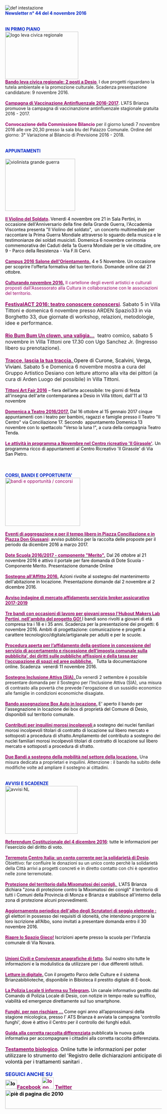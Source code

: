 <div>
<div>
<div><img border="0" alt="def intestazione" src="http://www.comune.desio.mb.it/servizi/gestionedocumentale/visualizzadocumento.aspx?id=6276"></div>
<div><strong><font color="#0426c6">Newsletter n° 44 del&nbsp;4 novembre 2016</font></strong></div>
<div><strong><font color="#0426c6"></font></strong></div>
<div><font color="#0426c6"><strong></strong></font>&nbsp;</div>
<div><font color="#0426c6"><strong></strong></font>&nbsp;</div>
<div><font color="#0426c6"><strong>IN PRIMO PIANO </strong></font></div>
<div><img alt="logo leva civica regionale" src="http://www.comune.desio.mb.it/servizi/gestionedocumentale/visualizzadocumento.aspx?ID=21640" width="235" height="152"></div>
<div><a title="" href="https://www.comune.desio.mb.it/servizi/notizie/notizie_fase02.aspx?ID=41201" target="_self"><font color="#990066"><strong>Bando leva civica regionale: 2 posti a Desio&nbsp;</strong></font></a>&nbsp;I due progetti riguardano la tutela ambientale e&nbsp;la promozione culturale. Scadenza presentazione candidature: 9 novembre 2016.</div>
<div>&nbsp;</div>
<div><a title="" href="http://www.comune.desio.mb.it/servizi/notizie/notizie_fase02.aspx?ID=41127" target="_self"><strong><font color="#990066">Campagna di Vaccinazione Antinfluenzale 2016-2017</font></strong></a>. L’ATS Brianza promuove la campagna di vaccinanzione antinfluenzale stagionale gratuita 2016 - 2017.</div>
<div><strong><font color="#0426c6"></font></strong>&nbsp;</div>
<div><strong><font color="#990066">Convocazione della Commissione Bilancio</font></strong> per il giorno lunedì 7 novembre 2016 alle ore 20,30&nbsp;presso la sala blu del Palazzo Comunale. Ordine del giorno: 3° Variazione al Bilancio di Previsione 2016 - 2018.</div>
<div>&nbsp;</div>
<div><strong><font color="#0426c6"></font></strong>&nbsp;</div>
<div><font color="#0426c6"><font color="#0426c6"><font color="#0426c6"><strong>APPUNTAMENTI</strong></font></font></font></div>
<div>
<div>&nbsp;</div>
<div><img style="WIDTH: 225px; HEIGHT: 167px" alt="violinista grande guerra" src="http://www.comune.desio.mb.it/servizi/gestionedocumentale/visualizzadocumento.aspx?ID=21660" width="277" height="234"></div>
<div>&nbsp;</div>
<div><font color="#000000"><font color="#000000"><font color="#990066"><strong><a title="" href="http://www.comune.desio.mb.it/servizi/notizie/notizie_fase02.aspx?ID=41029" target="_self"><font color="#000000"><font color="#000000"><font color="#990066"><strong>Il Violino del Soldato</strong></font></font></font></a>. </strong><font color="#000000">V</font><font color="#000000">enerdì 4 novembre ore 21 in Sala Pertini, in occasione dell'Anniversario della fine della Grande Guerra, l'Accademia Viscontea presenta "Il Violino del soldato",&nbsp; u<font color="#000000">n concerto multimediale per raccontare la Prima Guerra Mondiale attraverso lo sguardo della musica e le testimonianze dei soldati musicisti. </font></font></font></font></font><font color="#000000">Domenica 6 novembre cerimonia commemorativa dei Caduti della 1a Guerra Mondiale&nbsp;per le vie cittadine, ore 9 - Parco della Resistenza - Via F.lli Cervi.</font></div>
<div><font color="#990066"><font color="#000000"></font>&nbsp;</font></div><font color="#990066">
<div>
<div><font color="#990066"><font color="#000000"><strong><font color="#990066"><a title="" href="http://www.comune.desio.mb.it/servizi/notizie/notizie_fase02.aspx?ID=41087" target="_self"><font color="#990066"><font color="#000000"><strong><font color="#990066">Campus 2016 Salone dell'Orientamento.</font></strong></font></font></a></font></strong> 4 e 5 Novembre. Un occasione per scoprire l'offerta formativa del tuo territorio. Domande online dal 21 ottobre.</font></font><font color="#990066"><font color="#000000"></font></font></div></div>
<div><strong><font color="#990066"></font></strong>&nbsp;</div>
<div><strong><font color="#990066"><a title="" href="http://www.comune.desio.mb.it/servizi/notizie/notizie_fase02.aspx?ID=41368" target="_self"><strong><font color="#990066">Culturando novembre 2016.</font></strong></a></font></strong> Il cartellone degli eventi artistici e culturali proposti dall'Assessorato alla Cultura in collaborazione con le associazioni del territorio.</div>
<div><font color="#0066cc"><font color="#990066"><font color="#990066">&nbsp;</font></font></font></div>
<div></div><font size="+0"></font></font></div><font size="+0">
</font><div><font size="+0">
</font><div><font size="+0">
</font><div><font size="+0">
</font><div><font size="+0">
<div></div>
<div><strong><font color="#990066"><a title="" href="http://www.comune.desio.mb.it/servizi/notizie/notizie_fase02.aspx?ID=41033" target="_self"><strong><font color="#990066">FestivalACT 2016: teatro conoscere conoscersi</font></strong></a></font></strong>. Sabato 5&nbsp;in Villa Tittoni e domenica 6 novembre presso ARDEN Spazio33 in via Borghetto 33, due giornate di workshop, relazioni, metodologie, idee e performance. </div>
<div>&nbsp;</div>
<div><strong><font color="#990066"><a title="" href="http://www.comune.desio.mb.it/servizi/notizie/notizie_fase02.aspx?ID=41186" target="_self"><strong><font color="#990066">Rio Bum Bum Un clown, una valigia...</font></strong></a></font></strong>&nbsp; teatro comico, sabato 5 novembre in Villa Tittoni ore 17.30 con Ugo Sanchez Jr. (Ingresso libero su prenotazione).</div>
<div>&nbsp;</div>
<div>
<div>
<div><font color="#000000"></font></div></div><strong><font color="#990066"></font></strong></div>
</font><div><font size="+0">
</font><div><font size="+0"><strong><font color="#990066"><a title="" href="http://www.comune.desio.mb.it/servizi/notizie/notizie_fase02.aspx?ID=41008" target="_self"><strong><font color="#990066">Tracce, lascia la tua traccia</font><font color="#990066">. </font></strong></a></font></strong><font color="#000000">Opere di Curone, Scalvini, Verga, Viviani.</font> Sabato 5 e Domenica 6 novembre mostra a cura del Gruppo Artistico Desiano con letture attorno alla vita dei pittori (a cura di Arden Luogo del possibile) in Villa Tittoni. </font><font color="#990066"></font></div></div></div></div><font color="#990066"><strong><font color="#990066"></font></strong></font></div><font color="#990066">
</font><div><font color="#990066">
<div>&nbsp;</div>
<div><strong><a title="" href="https://www.comune.desio.mb.it/servizi/notizie/notizie_fase02.aspx?ID=41407" target="_self"><strong><font color="#990066">Tittoni Art Fair 2016</font></strong></a></strong><font color="#990066"> </font><font color="#000000">– fiera dell’arte accessibile: tre giorni di festa all'insegna dell'arte contemparanea a Desio in Villa tittoni, dall'11 al 13 novembre </font></div>
<div>&nbsp;</div>
<div>
<div><a title="" href="http://www.comune.desio.mb.it/servizi/notizie/notizie_fase02.aspx?ID=40944" target="_self"><strong><font color="#990066">Domenica a Teatro 2016/2017.</font></strong></a> <font color="#000000">Dal 16 ottobre al 15 gennaio 2017 cinque appuntamenti con i teatro per bambini, ragazzi e famiglie presso il Teatro "Il Centro" via Conciliazione 17.&nbsp;Secondo &nbsp;appuntamento Domenica 13 novembre con lo spettacolo "Verso la luna !", a cura della compagnia Teatro Tenda.</font></div></div>
</font><div><font color="#990066"></font><font color="#990066"></font><font color="#0426c6"><font color="#000000"><font color="#990066">&nbsp;</font></font></font></div></div><font color="#0426c6"><font color="#000000"><font color="#990066">
</font></font></font><div><font color="#0426c6"><font color="#000000"><font color="#990066">
</font><div><font color="#990066">
</font><div><font color="#990066">
</font><div><font color="#990066"><a title="" href="http://www.comune.desio.mb.it/servizi/notizie/notizie_fase02.aspx?ID=41174" target="_self"><font color="#990066"><strong>Le attività in programma a Novembre nel Centro ricreativo 'Il Girasole'</strong></font></a></font>. Un programma ricco di appuntamenti al Centro Ricreativo 'Il Girasole' di Via San Pietro.</div>
<div>&nbsp;</div></div></div>
<div>&nbsp;</div>
<div>&nbsp;</div>
</font></font><div><font color="#0426c6"><font color="#000000"></font></font><font color="#0426c6"><strong>CORSI, BANDI E OPPORTUNITA'</strong></font> </div>
<div><font color="#990066"><img style="WIDTH: 241px; HEIGHT: 154px" border="0" alt="bandi e opportunità / concorsi" src="http://www.comune.desio.mb.it/servizi/gestionedocumentale/visualizzadocumento.aspx?id=18790" width="299" height="168"></font></div>
<div><font color="#990066"></font>&nbsp;</div>
<div><font color="#990066"><font color="#990066"><a title="" href="https://www.facebook.com/Comune.di.Desio/photos/a.128827830535049.33972.103441483073684/1199056543512167/?type=3&amp;theater" target="_self"><font color="#990066"><strong>Eventi di aggregazione e per il tempo libero in Piazza Conciliazione e in Piazza Don Giussani</strong></font></a><font color="#990066"><strong>:</strong></font><font color="#000000"> avviso pubblico per la raccolta delle proposte per il periodo da dicembre 2016 a marzo 2017.</font></font></font></div>
<div><font color="#990066"><font color="#990066"></font></font>&nbsp;</div>
<div><font color="#990066"><font color="#990066"><a title="" href="http://www.comune.desio.mb.it/servizi/notizie/notizie_fase02.aspx?ID=41324" target="_self"><font color="#990066"><font color="#990066"><strong>Dote Scuola 2016/2017 - componente "Merito".</strong></font></font></a></font> </font><font color="#000000">Dal 26 ottobre al 21 novembre 2016 è attivo il portale per fare domanda di Dote Scuola - Componente Merito. Presentazione domande Online</font></div>
<div><font color="#990066"></font>&nbsp;</div>
<div><font color="#990066"><strong><font color="#990066"><a title="" href="http://www.comune.desio.mb.it/servizi/notizie/notizie_fase02.aspx?ID=41237" target="_self"><font color="#990066"><strong><font color="#990066">Sostegno all'Affitto 2016.</font></strong></font></a></font></strong> </font><font color="#000000">Azioni rivolte al sostegno del mantenimento dell'abitazione in locazione. Presentazione domande dal 2 novembre al 2 dicembre 2016.</font></div>
<div><font color="#990066"></font>&nbsp;</div>
<div><font color="#990066"><font color="#990066">
<div><strong><font color="#990066"><a title="" href="http://www.comune.desio.mb.it/servizi/notizie/notizie_fase02.aspx?ID=41110" target="_self"><strong><font color="#990066">Avviso indagine di mercato affidamento servizio broker assicurativo 2017-2019</font></strong></a>&nbsp;</font></strong></div>
</font><div><font color="#990066"></font>&nbsp;</div></font></div>
<div><font color="#990066"><font color="#990066"><strong><a title="" href="http://www.comune.desio.mb.it/servizi/notizie/notizie_fase02.aspx?ID=41226" target="_self"><font color="#990066"><font color="#990066"><strong>Tre bandi con occasioni di lavoro per giovani presso l'Hubout Makers Lab Pertini, nell'ambito del progetto GO!</strong></font>&nbsp;</font></a></strong></font></font><font color="#000000">I bandi sono rivolti a&nbsp;giovani di età compresa tra i 18 e i 35 anni. Scadenza per la presentazione dei progetti:&nbsp;6 novembre 2016. Ambiti di progettazione: comunicazione e progetti a carattere tecnologico/digitale/artigianale per adulti e per le scuole.</font></div>
<div>&nbsp;</div>
<div>
<div><a title="" href="http://www.comune.desio.mb.it/servizi/bandi/bandi_fase02.aspx?ID=7217" target="_self"><font color="#990066"><strong>Procedura aperta per l’affidamento della gestione in concessione del servizio di accertamento e riscossione dell’imposta comunale sulla pubblicita’, dei diritti sulle pubbliche affissioni e della tassa per l’occupazione di spazi ed aree pubbliche.</strong></font></a>&nbsp;&nbsp;<font color="#000000"> </font><font color="#000000">Tutta la documentazione online. Scadenza&nbsp; venerdì 11 novembre 2016.</font><font color="#990066"></font></div></div>
<div>&nbsp;</div></div>
<div>
<div><a title="" href="http://www.comune.desio.mb.it/upload/desio/newsletter/Sostegno%20Inclusione%20Attiva%20(SIA).%20Da%20venerdì%202%20settembre%20è%20possibile%20presentare%20domanda%20per%20il%20Sostegno%20per%20l’Inclusione%20Attiva%20(SIA),%20una%20misura%20di%20contrasto%20alla%20povertà%20che%20prevede%20l'erogazione%20di%20un%20sussidio%20economico%20alle%20famiglie%20in%20condizioni%20economiche%20disagiate." target="_self"><font color="#000000"><strong><font color="#990066">Sostegno Inclusione Attiva (SIA). </font></strong></font></a>Da venerdì 2 settembre è possibile presentare domanda per il Sostegno per l’Inclusione Attiva (SIA), una misura di contrasto alla povertà che prevede l'erogazione di un sussidio economico alle famiglie in condizioni economiche disagiate.</div>
<div></div>
<div><font color="#000000">
<div><font color="#000000"></font></div>
<div>&nbsp;</div>
</font><div><font color="#000000"><a title="" href="https://www.comune.desio.mb.it/servizi/notizie/notizie_fase02.aspx?ID=35369" target="_self"><font color="#990066"><strong>Bando assegnazione Box Auto in locazione.</strong></font></a><strong> </strong>E' aperto il bando per l'assegnazione in locazione dei box di proprietà del Comune di Desio, disponibili sul territorio comunale.</font></div></div>
<div>
<div>
<div>
<div><font color="#990066"></font>&nbsp;</div>
<div><font color="#990066"><a title="" href="http://www.comune.desio.mb.it/servizi/notizie/notizie_fase02.aspx?ID=27375" target="_self"><font color="#990066"><strong>Contributi per inquilini morosi incolpevoli </strong></font></a></font><font color="#000000">a sostegno dei nuclei familiari morosi incolpevoli titolari di contratto di locazione sul libero mercato e sottoposti a procedura di sfratto.</font><font color="#000000">Ampliamento del contributo a sostegno dei nuclei familiari morosi incolpevoli titolari di contratto di locazione sul libero mercato e sottoposti a procedura di sfratto. </font></div></div>
<div>
<div>
<div><font color="#990066"><strong></strong></font></div>
<div>
<div>
<div>&nbsp;</div>
<div><a title="" href="http://www.comune.desio.mb.it/servizi/notizie/notizie_fase02.aspx?ID=36774" target="_self"><font color="#990066"><strong>Due Bandi a sostegno della mobilità nel settore della locazione.</strong></font></a> Una misura dedicata a proprietari e inquilini. Attenzione : il bando ha subito delle modifiche volte ad ampliare il sostegno ai cittadini.</div>
<div>
<div></div>
<div><font color="#0426c6"><strong></strong></font>&nbsp;</div>
<div><font color="#0426c6"><strong></strong></font>&nbsp;</div>
<div><font color="#0426c6"><strong>AVVISI E SCADENZE</strong></font> </div></div></div>
<div></div>
<div><img style="WIDTH: 233px; HEIGHT: 153px" border="0" alt="avvisi NL" src="http://www.comune.desio.mb.it/servizi/gestionedocumentale/visualizzadocumento.aspx?id=18789" width="232" height="175"></div>
<div>&nbsp;</div>
<div><a title="" href="http://www.comune.desio.mb.it/servizi/notizie/notizie_fase02.aspx?ID=40982" target="_self"><font color="#990066"><strong>Referendum Costituzionale del 4 dicembre 2016</strong></font></a><font color="#000000">: tutte le informazioni per l'esercizio del diritto di voto. </font></div></div>
<div>&nbsp;</div>
<div><strong><font color="#990066"><a title="" href="http://www.comune.desio.mb.it/servizi/notizie/notizie_fase02.aspx?ID=41168" target="_self"><strong><font color="#990066">Terremoto Centro Italia: un conto corrente per la solidarietà di Desio</font></strong></a></font></strong>. Obiettivo: far confluire le donazioni su un unico conto perchè la solidarietà della Città arrivi a progetti concreti e in diretto contatto con chi è operativo nelle zone terremotate.</div><font color="#990066"><font color="#000000">
<div>&nbsp;</div>
<div><a title="" href="http://www.comune.desio.mb.it/servizi/notizie/notizie_fase02.aspx?ID=41024" target="_self"><font color="#990066"><strong>Protezione del territorio dalla Mixomatosi dei conigli.&nbsp;</strong></font></a>&nbsp;L'ATS Brianza dichiara "zona di protezione contro la Mixomatosi dei conigli" il territorio di tutti i Comuni della Provincia di Monza e Brianza e stabilisce all'interno della zona di protezione alcuni provvedimenti.&nbsp;</div>
</font></font><div><font color="#990066"><font color="#000000"></font></font><font color="#990066"><font color="#990066"><font color="#000000"></font>&nbsp;</font></font></div><font color="#990066"><font color="#990066">
<div>
<div>
<div><font color="#000000"><font color="#990066"><strong><a title="" href="http://www.comune.desio.mb.it/servizi/notizie/notizie_fase02.aspx?ID=41142" target="_self"><font color="#000000"><font color="#990066"><strong>Aggiornamento periodico dell'albo degli Scrutatori di seggio elettorale :</strong></font></font></a> </strong></font></font><font color="#000000">gli elettori in possesso dei requisiti di idoneità, che intendono proporre la loro iscrizione all’Albo, sono invitati a presentare domanda entro il 30 novembre&nbsp;2016.</font></div>
<div><font color="#000000"></font>&nbsp;</div><font color="#000000"></font></div><font color="#000000"></font></div><font color="#000000"></font></font></font></div><font color="#990066"><font color="#990066"><font color="#000000"></font></font></font></div><font color="#990066"><font color="#990066"><font color="#000000"></font></font></font></div>
<div><font color="#990066"><font color="#990066"><font color="#000000">
<div>
<div><a title="" href="http://www.comune.desio.mb.it/servizi/notizie/notizie_fase02.aspx?ID=40923" target="_self"><font color="#990066"><strong>Riapre lo Spazio Gioco!</strong></font></a><strong> </strong><font color="#000000">Iscrizioni aperte presso la scuola per l'Infanzia comunale di Via Novara.</font></div><br></div></font>
<div>&nbsp;</div>
<div><font color="#000000"><strong><font color="#990066"><a title="" href="http://www.comune.desio.mb.it/servizi/notizie/notizie_fase02.aspx?ID=40869" target="_self"><font color="#000000"><strong><font color="#990066">Unioni Civili e Convivenze anagrafiche di fatto</font></strong></font></a></font></strong>. Sul nostro sito tutte le informazioni e la modulistica da utilizzare per i due differenti istituti.</font></div>
<div><font color="#000000"></font></div>
<div>&nbsp;</div>
<div><a title="" href="http://www.comune.desio.mb.it/servizi/notizie/notizie_fase02.aspx?ID=40126" target="_self"><font color="#000000"><font color="#990066"><strong>Letture in digitale.</strong></font></font></a><strong> </strong><font color="#000000">Con il progetto Parco delle Culture e il sistema Brianzabiblioteche, disponibile in Bibioteca il prestito digitale di E-book. </font></div>
<div></div>
<div>&nbsp;</div>
</font><div><font color="#990066"><a title="" href="http://www.comune.desio.mb.it/servizi/notizie/notizie_fase02.aspx?ID=38999" target="_self"><font color="#990066"><strong>La Polizia Locale ti informa su Telegram</strong></font></a><font color="#000000"><strong>. </strong>Un canale informativo gestito dal Comando di Polizia Locale di Desio, con notizie in tempo reale su traffico, viabilità ed emergenze direttamente sul tuo smartphone.</font></font></div></font><font color="#990066">
<div><font color="#990066"><font color="#000000"></font></font>&nbsp;</div>
<div><font color="#990066"><font color="#000000"><a title="" href="http://www.comune.desio.mb.it/servizi/notizie/notizie_fase02.aspx?ID=40458" target="_self"><font color="#990066"><strong>Funghi, per non rischiare ...</strong></font></a><font color="#990066"><strong> </strong></font>Come ogni anno all’approssimarsi della stagione micologica, presso l' ATS Brianza è avviata la campagna 'controllo funghi', dove è attivo il Centro per il controllo dei funghi eduli. </font></font></div></font>
<div>
<div><font color="#990066"></font></div>
<div><font color="#990066"></font>&nbsp;</div>
<div><font color="#990066"><a title="" href="http://www.comune.desio.mb.it/upload/desio/gestionedocumentale/10Raccoltarifiuti_DESIO_784_20976.pdf" target="_self"><font color="#990066"><strong>Guida alla corretta raccolta differenziata</strong></font></a><font color="#000000"><font color="#990066"><strong> </strong></font>pubblicata la nuova guida informativa per accompagnare i cittadini alla corretta raccolta differenziata.</font></font></div></div>
<div><font color="#0426c6"><font color="#0426c6"><font size="+0"><font color="#000000"><font color="#990066"><font color="#000000"><font color="#990066"><font color="#000000"><font color="#000000"></font></font></font></font></font></font></font></font></font></div>
<div><font color="#0426c6"><font color="#0426c6"><font size="+0"><font color="#000000"><font color="#990066"><font color="#000000"><font color="#990066"><font color="#000000"><font color="#000000"></font></font></font></font></font></font></font></font></font>&nbsp;</div>
<div><font color="#0426c6"><font color="#0426c6"><font size="+0"><font color="#000000"><font color="#990066"><font color="#000000"><font color="#990066"><font color="#000000"><font color="#000000"><a title="" href="http://www.comune.desio.mb.it/servizi/notizie/notizie_fase02.aspx?ID=29398" target="_self"><font color="#000000"><font color="#990066"><strong>Testamento biologico</strong></font></font></a>. Online tutte le informazioni per poter utilizzare lo strumento del 'Registro delle dichiarazioni anticipate di volontà per i trattamenti sanitari</font></font></font> .</font></font></font></font></font></font></div>
<div><font color="#0426c6"><font color="#0426c6"><font size="+0"><font color="#000000"><font color="#990066"><font color="#000000"></font></font></font></font></font></font></div><font color="#0426c6"><font color="#0426c6"><font size="+0"><font color="#000000"><font color="#990066"><font color="#000000">
</font></font></font></font></font></font><div><font color="#0426c6"><font color="#0426c6"><font size="+0"><font color="#000000"><font color="#990066"><font color="#000000">
</font></font></font></font></font></font><div><font color="#0426c6"><font color="#0426c6"><font size="+0"><font color="#000000"><font color="#990066"><font color="#000000">
</font></font></font></font></font></font><div><font color="#0426c6"><font color="#0426c6"><font size="+0"><font color="#000000"><font color="#990066"><font color="#000000">
</font></font></font></font></font></font><div><font color="#0426c6"><font color="#0426c6"><font size="+0"><font color="#000000"><font color="#990066"><font color="#000000">
</font></font></font></font></font></font><div><font color="#0426c6"><font color="#0426c6"><font size="+0"><font color="#000000"><font color="#990066"><font color="#000000">
<div>
<div>
<div>
<div><font color="#0426c6"><strong></strong></font></div>
<div>&nbsp;</div>
<div>
<div><font color="#0426c6"><strong>SEGUICI ANCHE SU</strong></font></div>
<div><strong></strong></div>
<div><strong><img style="WIDTH: 38px; HEIGHT: 29px" alt="logo facebook" src="https://www.comune.desio.mb.it/servizi/gestionedocumentale/visualizzadocumento.aspx?ID=18791" width="95" height="56"></strong><a title="" href="https://it-it.facebook.com/pages/Comune-Di-Desio/103441483073684" target="_self"><font color="#990066"><strong>Facebook</strong></font></a><font color="#990066"><strong> <img style="WIDTH: 38px; HEIGHT: 37px" alt="logo twitter" src="https://www.comune.desio.mb.it/servizi/gestionedocumentale/visualizzadocumento.aspx?ID=18792" width="38" height="44"> </strong></font><a title="" href="https://mobile.twitter.com/comunedidesio" target="_self"><font color="#990066"><strong>Twitter</strong></font></a><strong> </strong><font color="#990066"><strong></strong></font></div>
<div></div></div>
<div><strong><img style="WIDTH: 622px; HEIGHT: 60px" border="0" alt="piè di pagina dic 2010" src="http://www.comune.desio.mb.it/servizi/gestionedocumentale/visualizzadocumento.aspx?id=6565" width="993" height="74"></strong></div></div></div></div></font></font></font></font></font></font><strong></strong></div></div></div></div></div></div></div></div></div></div></div>
